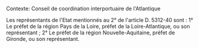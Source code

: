 Contexte: Conseil de coordination interportuaire de l'Atlantique

Les représentants de l'Etat mentionnés au 2° de l'article D. 5312-40 sont : 1° Le préfet de la région Pays de la Loire, préfet de la Loire-Atlantique, ou son représentant ; 2° Le préfet de la région Nouvelle-Aquitaine, préfet de Gironde, ou son représentant.